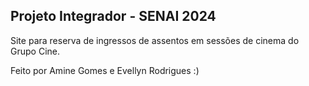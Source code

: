 ## Projeto Integrador - SENAI 2024

Site para reserva de ingressos de assentos em sessões de cinema do Grupo Cine. 

Feito por Amine Gomes e Evellyn Rodrigues :)
